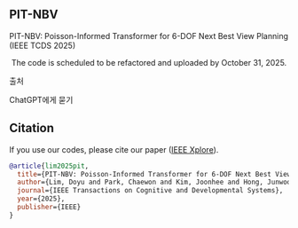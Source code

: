 ## PIT-NBV
PIT-NBV: Poisson-Informed Transformer for 6-DOF Next Best View Planning (IEEE TCDS 2025)

<p align="center">The code is scheduled to be refactored and uploaded by October 31, 2025.</p>



출처

ChatGPT에게 묻기

## Citation

If you use our codes, please cite our paper ([IEEE Xplore](https://doi.org/10.1109/TCDS.2025.3606221)).

```bibtex
@article{lim2025pit,
  title={PIT-NBV: Poisson-Informed Transformer for 6-DOF Next Best View Planning in 3D Object Reconstruction with Narrow Field of View},
  author={Lim, Doyu and Park, Chaewon and Kim, Joonhee and Hong, Junwoo and Han, Soohee},
  journal={IEEE Transactions on Cognitive and Developmental Systems},
  year={2025},
  publisher={IEEE}
}


